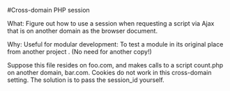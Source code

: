 #Cross-domain PHP session

What: Figure out how to use a session when requesting a script via Ajax that is on another domain as the browser document.

Why: Useful for modular development: To test a module in its original place from another project . (No need for another copy!)

Suppose this file resides on foo.com, and makes calls to a script
count.php on another domain, bar.com.
Cookies do not work in this cross-domain setting. The solution is to pass the session_id yourself.